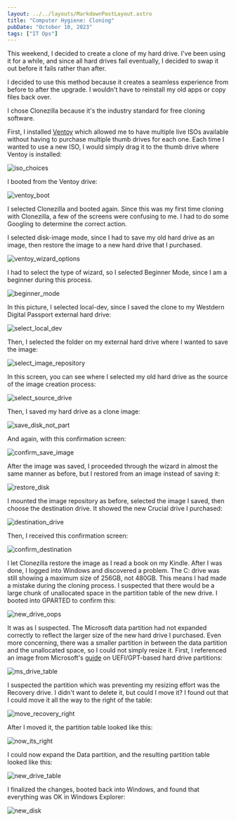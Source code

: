 ```yaml
---
layout: ../../layouts/MarkdownPostLayout.astro
title: "Computer Hygiene: Cloning"
pubDate: "October 10, 2023"
tags: ["IT Ops"]
---
```


This weekend, I decided to create a clone of my hard drive.  I've been using it for a while, and since all hard drives fail eventually, I decided to swap it out before it fails rather than after.

I decided to use this method because it creates a seamless experience from before to after the upgrade. I wouldn't have to reinstall my old apps or copy files back over.  

I chose Clonezilla because it's the industry standard for free cloning software.

First, I installed [Ventoy](https://www.ventoy.net/en/index.html) which allowed me to have multiple live ISOs available without having to purchase multiple thumb drives for each one.  Each time I wanted to use a new ISO, I would simply drag it to the thumb drive where Ventoy is installed:

![iso_choices](../../assets/images/post-3/config_ventoy_drive.png)

I booted from the Ventoy drive:

![ventoy_boot](../../assets/images/post-3/select_ventoy.jpg)

I selected Clonezilla and booted again.  Since this was my first time cloning with Clonezilla, a few of the screens were confusing to me.  I had to do some Googling to determine the correct action.

I selected disk-image mode, since I had to save my old hard drive as an image, then restore the image to a new hard drive that I purchased.

![ventoy_wizard_options](../../assets/images/post-3/clonezilla_select_disk-image.jpg)

I had to select the type of wizard, so I selected Beginner Mode, since I am a beginner during this process.  

![beginner_mode](../../assets/images/post-3/select_beginner_mode.jpg)

In this picture, I selected local-dev, since I saved the clone to my Westdern Digital Passport external hard drive:

![select_local_dev](../../assets/images/post-3/choose_local_dev.jpg)

Then, I selected the folder on my external hard drive where I wanted to save the image:

![select_image_repository](../../assets/images/post-3/select_image_repository.jpg)

In this screen, you can see where I selected my old hard drive as the source of the image creation process:

![select_source_drive](../../assets/images/post-3/select_source_disk.jpg)

Then, I saved my hard drive as a clone image:

![save_disk_not_part](../../assets/images/post-3/savedisk_notpart.jpg)

And again, with this confirmation screen:

![confirm_save_image](../../assets/images/post-3/confirm_save_image.jpg)

After the image was saved, I proceeded through the wizard in almost the same manner as before, but I restored from an image instead of saving it:

![restore_disk](../../assets/images/post-3/restore_disk.jpg)

I mounted the image repository as before, selected the image I saved, then choose the destination drive.  It showed the new Crucial drive I purchased:

![destination_drive](../../assets/images/post-3/choose_destination_disk.jpg)

Then, I received this confirmation screen:

![confirm_destination](../../assets/images/post-3/confirm_destinaton.jpg)

I let Clonezilla restore the image as I read a book on my Kindle.  After I was done, I logged into Windows and discovered a problem.  The C: drive was still showing a maximum size of 256GB, not 480GB.  This means I had made a mistake during the cloning process.  I suspected that there would be a large chunk of unallocated space in the partition table of the new drive.  I booted into GPARTED to confirm this:

![new_drive_oops](../../assets/images/post-3/new_drive_oops.jpg)

It was as I suspected.  The Microsoft data partition had not expanded correctly to reflect the larger size of the new hard drive I purchased.  Even more concerning, there was a smaller partition in between the data partition and the unallocated space, so I could not simply resize it.  First, I referenced an image from Microsoft's [guide](https://learn.microsoft.com/en-us/windows-hardware/manufacture/desktop/configure-uefigpt-based-hard-drive-partitions?view=windows-11) on UEFI/GPT-based hard drive partitions: 

![ms_drive_table](../../assets/images/post-3/windows_partitions.png)

I suspected the partition which was preventing my resizing effort was the Recovery drive.  I didn't want to delete it, but could I move it?  I found out that I could move it all the way to the right of the table:

![move_recovery_right](../../assets/images/post-3/move_4_to_right.jpg)

After I moved it, the partition table looked like this:

![now_its_right](../../assets/images/post-3/now_its_right.jpg)

I could now expand the Data partition, and the resulting partition table looked like this:

![new_drive_table](../../assets/images/post-3/new_drive_table.jpg)

I finalized the changes, booted back into Windows, and found that everything was OK in Windows Explorer:

![new_disk](../../assets/images/post-3/new_disk.png)








